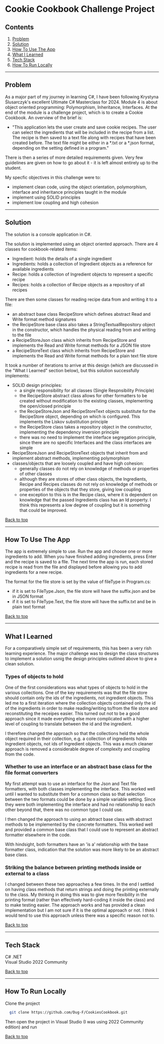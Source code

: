# Cookie Cookbook Challenge Project

## Contents
1. [Problem](#problem)
2. [Solution](#solution)
3. [How To Use The App](#how-to-use-the-app)
4. [What I Learned](#what-i-learned)
5. [Tech Stack](#tech-stack)
6. [How To Run Locally](#how-to-run-locally)

<hr>

## Problem

As a major part of my journey in learning C#, I have been following Krystyna Ślusarczyk's excellent Ultimate C# Masterclass for 2024.  Module 4 is about object oriented programming: Polymorphism, Inheritance, Interfaces.  At the end of the module is a challenge project, which is to create a Cookie Cookbook.  An overview of the brief is:
- "This application lets the user create and save cookie recipes. The user can select the ingredients that will be included in the recipe from a list. The recipe is then saved to a text file along with recipes that have been created before. The text file might be either in a *.txt or a *.json format, depending on the setting defined in a program."

There is then a series of more detailed requirements given.  Very few guidelines are given on how to go about it - it is left almost entirely up to the student.

My specfic objectives in this challenge were to:
- implement clean code, using the object orientation, polymorphism, interface and inheritance principles taught in the module
- implement using SOLID principles
- implement low coupling and high cohesion

<hr>

## Solution

The solution is a console application in C#.

The solution is implemented using an object oriented approach.  There are 4 classes for cookbook-related items:
- Ingredient: holds the details of a single ingredient
- Ingredients: holds a collection of Ingredient objects as a reference for available ingredients
- Recipe: holds a collection of Ingredient objects to represent a specific recipe
- Recipes: holds a collection of Recipe objects as a repository of all recipes

There are then some classes for reading recipe data from and writing it to a file:
- an abstract base class RecipeStore which defines abstract Read and Write format method signatures
- the RecipeStore base class also takes a StringTextualRepository object in the constructor, which handles the physical reading from and writing to the file
- a RecipeStoreJson class which inherits from RecipeStore and implements the Read and Write format methods for a JSON file store
- a RecipeStoreText class which inherits from RecipeStore and implements the Read and Write format methods for a plain text file store

It took a number of iterations to arrive at this design (which are discussed in the "What I Learned" section below), but this solution successfully implements:
- SOLID design principles:
  - a single responsibility for all classes (Single Respnsibility Principle)
  - the RecipeStore abstract class allows for other formatters to be created without modification to the existing classes, implementing the open/closed principle
  - the RecipeStoreJson and RecipeStoreText objects substitute for the RecipeStore object, depending on which is configured.  This implements the Liskov substitution principle
  - the RecipeStore class takes a repository object in the constructor, implementing the dependency inversion principle
  - there was no need to implement the interface segregation principle, since there are no specific Interfaces and the class interfaces are simple
- RecipeStoreJson and RecipeStoreText objects that inherit from and implement abstract methods, implementing polymorphism
- classes/objects that are loosely coupled and have high cohesion:
  - generally classes do not rely on knowledge of methods or properties of other classes
  - although they are stores of other class objects, the Ingredients, Recipe and Recipes classes do not rely on knowledge of methods or properties of the objects that they store, giving low coupling
  - one exception to this is in the Recipe class, where it is dependent on knowledge that the passed Ingredients class has an Id property.  I think this represents a low degree of coupling but it is something that could be improved.

[Back to top](#cookie-cookbook-challenge-project)

<hr>

## How To Use The App

The app is extremely simple to use. Run the app and choose one or more ingredients to add.  When you have finished adding ingredients, press Enter and the recipe is saved to a flle.  The next time the app is run, each stored recipe is read from the file and displayed before allowing you to add ingredients for a new recipe.

The format for the file store is set by the value of fileType in Program.cs:
- if it is set to FileType.Json, the file store will have the suffix.json and be in JSON format
- if it is set to FileType.Text, the file store will have the suffix.txt and be in plain text format

[Back to top](#cookie-cookbook-challenge-project)

<hr>

## What I Learned

For a comparatively simple set of requirements, this has been a very rish learning experience.  The major challenge was to design the class structures to implement a solution usnig the design principles outlined above to give a clean solution.

### Types of objects to hold

One of the first considerations was what types of objects to hold in the various collections.  One of the key requirements was that the file store should contain only the ids of the ingredients, not ingredient objects.  This led me to a first iteration where the collection objects contained only the id of the ingredients in order to make reading/writing to/from the file store and reconstituting the receipes easier.  This turned out not to be a good approach since it made everything else more complicated with a higher level of coupling to translate between the id and the ingredient.

I therefore changed the approach so that the collections held the whole object required in their collection, e.g. a collection of ingredients holds Ingredient objects, not ids of Ingredient objects.  This was a much cleaner approach is removed a considerable degree of complexity and coupling from the code.

### Whether to use an interface or an abstract base class for the file format converters

My first attempt was to use an interface for the Json and Text file formatters, with both classes implementing the interface.  This worked well until I wanted to substitute them for a common class so that selection between the two formats could be done by a simple variable setting.  Since they were both implementing the interface and had no relationship to each other beyond that, there was no common type I could use.

I then changed the approach to using an abtract base class with abstract methods to be implemented by the concrete formatters.  This worked well and provided a common base class that I could use to represent an abstract formatter elsewhere in the code.

With hindsight, both formatters have an 'is a' relationship with the base formatter class, indication that the solution was more likely to be an abstract base class.

### Striking the balance between printing methods inside or external to a class

I changed between these two approaches a few times.  In the end I settled on having class methods that return strings and doing the printing externally to the class.  My thinking in doing this was to give more flexibility in the printing format (rather than effectively hard-coding it inside the class) and to make testing easier.  The approach works and has provided a clean implementation but I am not sure if it is the optimal approach or not.  I think I would tend to use this approach unless there was a specific reason not to.

[Back to top](#cookie-cookbook-challenge-project)

<hr>

## Tech Stack

C# .NET  
Visual Studio 2022 Community

[Back to top](#cookie-cookbook-challenge-project)

<hr>

## How To Run Locally

Clone the project

```bash
  git clone https://github.com/Dug-F/CookiesCookbook.git
```

Then open the project in Visual Studio (I was using 2022 Community edition) and run

[Back to top](#cookie-cookbook-challenge-project)
